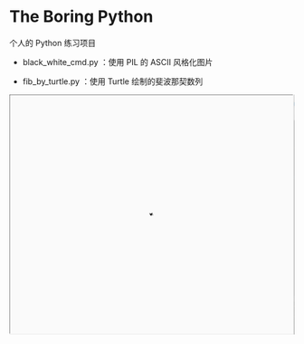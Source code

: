 # The Boring Python
个人的 Python 练习项目
* black_white_cmd.py ：使用 PIL 的 ASCII 风格化图片


* fib_by_turtle.py ：使用 Turtle 绘制的斐波那契数列

![image](https://raw.githubusercontent.com/Bobcatsoap/the-boring-python/master/GIF.gif)

